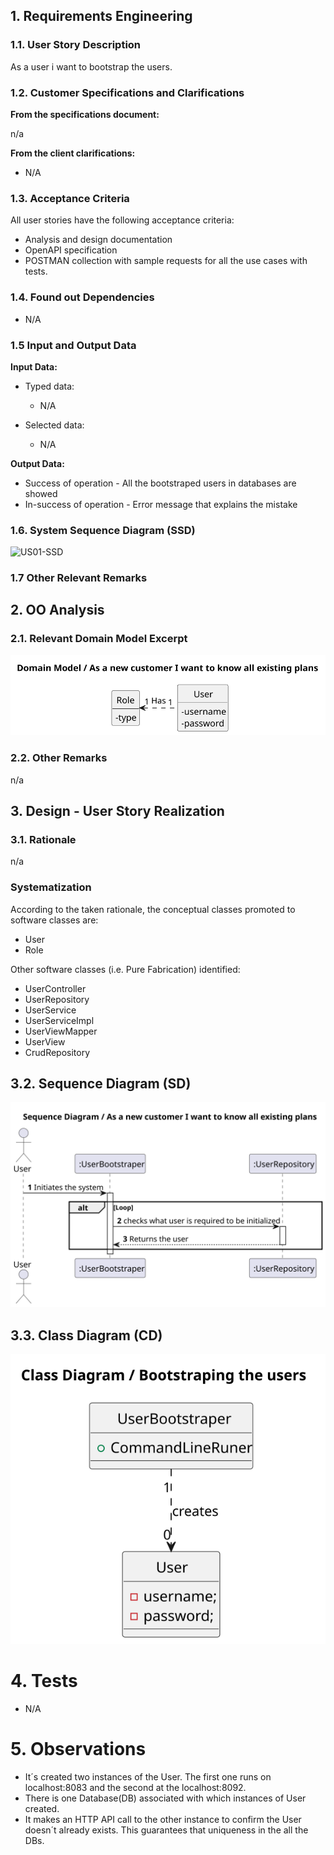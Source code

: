 
## 1. Requirements Engineering

### 1.1. User Story Description

As a user i want to bootstrap the users.


### 1.2. Customer Specifications and Clarifications 

**From the specifications document:**

  n/a

**From the client clarifications:**

* N/A

### 1.3. Acceptance Criteria

All user stories have the following acceptance criteria:
* Analysis and design documentation
* OpenAPI specification
* POSTMAN collection with sample requests for all the use cases with tests.

### 1.4. Found out Dependencies

* N/A

### 1.5 Input and Output Data

**Input Data:**

* Typed data:
  * N/A
  
* Selected data:
  * N/A

**Output Data:**

* Success of operation - All the bootstraped users in databases are showed
* In-success of operation - Error message that explains the mistake
### 1.6. System Sequence Diagram (SSD)


![US01-SSD](SDD.svg)


### 1.7 Other Relevant Remarks


## 2. OO Analysis

### 2.1. Relevant Domain Model Excerpt 

![US01-MD](MD.svg)

### 2.2. Other Remarks

n/a

## 3. Design - User Story Realization 

### 3.1. Rationale
n/a
### Systematization ##

According to the taken rationale, the conceptual classes promoted to software classes are:

* User
* Role



Other software classes (i.e. Pure Fabrication) identified: 
* UserController
* UserRepository
* UserService
* UserServiceImpl
* UserViewMapper
* UserView
* CrudRepository

## 3.2. Sequence Diagram (SD)

![US01-SD](SD.svg)



## 3.3. Class Diagram (CD)

![US01-CD](CD.svg)


# 4. Tests
* N/A

# 5. Observations

* It´s created two instances of the User. The first one runs on localhost:8083 and the second at the localhost:8092.
* There is one  Database(DB) associated with which instances of User created.
* It makes an HTTP API call to the other instance to confirm the User doesn´t already exists. This guarantees that uniqueness in the all the DBs.  






